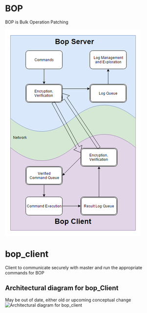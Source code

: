 
# BOP
BOP is Bulk Operation Patching

![BOP Overview](https://github.com/birm/bop_client/blob/master/bop_overview.PNG?raw=true)


# bop_client
Client to communicate securely with master and run the appropriate commands for BOP


## Architectural diagram for bop_Client
May be out of date, either old or upcoming conceptual change
![Architectural diagram for bop_client](https://raw.githubusercontent.com/birm/bop_client/master/bop_client_diagram.png)
